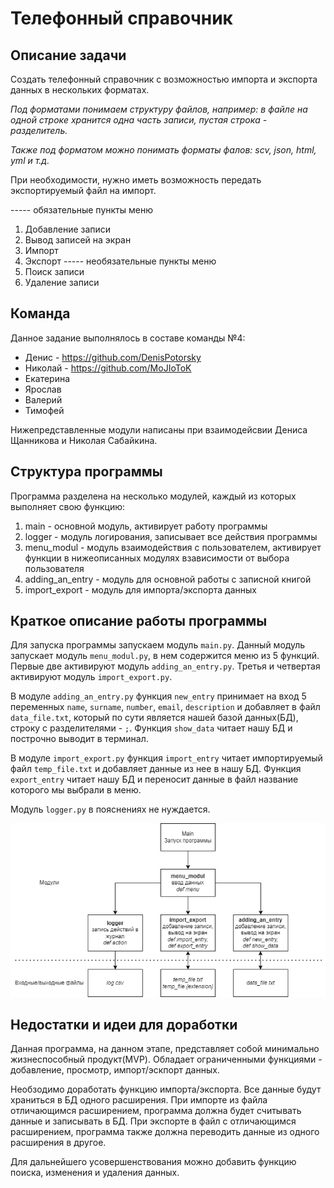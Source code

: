 # Телефонный справочник

## Описание задачи
Создать телефонный справочник с возможностью импорта и экспорта данных в нескольких форматах.

_Под форматами понимаем структуру файлов, например: в файле на одной строке хранится одна часть записи, пустая строка - разделитель._

_Также под форматом можно понимать форматы фалов: scv, json, html, yml и т.д._

При необходимости, нужно иметь возможность передать экспортируемый файл на импорт.

----- обязательные пункты меню
1. Добавление записи
2. Вывод записей на экран
3. Импорт
4. Экспорт
----- необязательные пункты меню
5. Поиск записи
6. Удаление записи

## Команда 

Данное задание выполнялось в составе команды №4:
- Денис - https://github.com/DenisPotorsky
- Николай - https://github.com/MoJIoToK
- Екатерина
- Ярослав
- Валерий
- Тимофей

Нижепредставленные модули написаны при взаимодейсвии Дениса Щанникова и Николая Сабайкина.

## Структура программы

Программа разделена на несколько модулей, каждый из которых выполняет свою функцию:

1. main - основной модуль, активирует работу программы
2. logger - модуль логирования, записывает все действия программы 
3. menu_modul - модуль взаимодействия с пользователем, активирует функции в нижеописанных модулях взависимости от выбора пользователя  
4. adding_an_entry - модуль для основной работы с записной книгой
5. import_export - модуль для импорта/экспорта данных

## Краткое описание работы программы

Для запуска программы запускаем модуль `main.py`. Данный модуль запускает модуль `menu_modul.py`, в нем содержится меню из 5 функций. Первые две активируют модуль `adding_an_entry.py`. Третья и четвертая активируют модуль `import_export.py`.

В модуле `adding_an_entry.py` функция `new_entry` принимает на вход 5 переменных `name`, `surname`, `number`, `email`, `description` и добавляет в файл `data_file.txt`, который по сути является нашей базой данных(БД), строку с разделителями - `;`. Функция `show_data` читает нашу БД и построчно выводит в терминал.

В модуле `import_export.py` функция `import_entry` читает импортируемый файл `temp_file.txt` и добавляет данные из нее в нашу БД. Функция `export_entry` читает нашу БД и переносит данные в файл название которого мы выбрали в меню.

Модуль `logger.py` в пояснениях не нуждается.

![Структура программы](Phonebookv.2.png)

## Недостатки и идеи для доработки

Данная программа, на данном этапе, представляет собой минимально жизнеспособный продукт(MVP). Обладает ограниченными функциями - добавление, просмотр, импорт/эскпорт данных.

Необзодимо доработать функцию импорта/экспорта. Все данные будут храниться в БД одного расширения. При импорте из файла отличающимся расширением, программа должна будет считывать данные и записывать в БД. При экспорте в файл с отличающимся расширением, программа также должна переводить данные из одного расширения в другое.

Для дальнейшего усовершенствования можно добавить функцию поиска, изменения и удаления данных.
